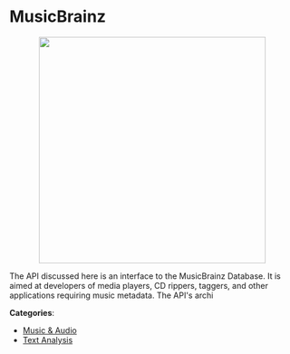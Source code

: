 # MusicBrainz
<p align="center">
    <img width="400" src="https://raw.githubusercontent.com/apis-list/apis-list/apis/musicbrainz/logo_256x256.png" />
</p>

The API discussed here is an interface to the MusicBrainz Database. It is aimed at developers of media players, CD rippers, taggers, and other applications requiring music metadata.  The API's archi



**Categories**:
- [Music & Audio](https://github.com/apis-list/apis-list#music-and-audio)
- [Text Analysis](https://github.com/apis-list/apis-list#text-analysis)





